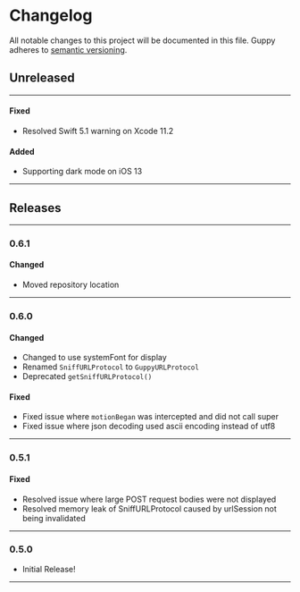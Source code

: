 # Changelog
All notable changes to this project will be documented in this file. Guppy adheres to [semantic versioning](http://semver.org/).


## Unreleased

---

#### Fixed

* Resolved Swift 5.1 warning on Xcode 11.2

#### Added

* Supporting dark mode on iOS 13

---

## Releases

---

### 0.6.1

#### Changed

* Moved repository location

---

### 0.6.0

#### Changed

* Changed to use systemFont for display
* Renamed `SniffURLProtocol` to `GuppyURLProtocol`
* Deprecated `getSniffURLProtocol()`

#### Fixed

* Fixed issue where `motionBegan` was intercepted and did not call super
* Fixed issue where json decoding used ascii encoding instead of utf8

---

### 0.5.1

#### Fixed
* Resolved issue where large POST request bodies were not displayed
* Resolved memory leak of SniffURLProtocol caused by urlSession not being invalidated

---

### 0.5.0
* Initial Release!
 
---
